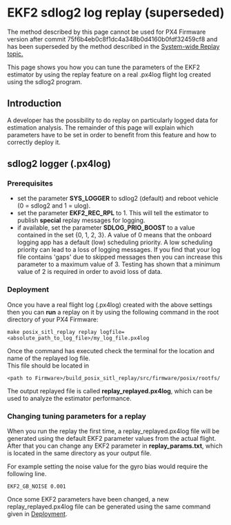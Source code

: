 # EKF2 sdlog2 log replay \(superseded\)

The method described by this page cannot be used for PX4 Firmware version after commit 75f6b4eb0c8f1dc4a348b0d4160b0fdf32459cf8 and has been superseded by the method described in the [System-wide Replay topic.](https://dev.px4.io/advanced-replay.html#ekf2-replay "System-wide replay topic.") 

This page shows you how you can tune the parameters of the EKF2 estimator by using the replay feature on a real .px4log flight log created using the sdlog2 program.

## Introduction

A developer has the possibility to do replay on particularly logged data for estimation analysis. The remainder of this page will explain which parameters have to be set in order to benefit from this feature and how to correctly deploy it.

## sdlog2 logger \(.px4log\)

### Prerequisites

* set the parameter **SYS\_LOGGER** to sdlog2 \(default\) and reboot vehicle \(0 = sdlog2 and 1 = ulog\).
* set the parameter **EKF2\_REC\_RPL** to 1. This will tell the estimator to publish **special** replay messages for logging. 
* if available, set the parameter **SDLOG\_PRIO\_BOOST** to a value contained in the set {0, 1, 2, 3}. A value of 0 means that the onboard logging app has a default \(low\) scheduling priority. A low scheduling priority can lead to a loss of logging messages. If you find that your log file contains 'gaps' due to skipped messages then you can increase this parameter to a maximum value of 3. Testing has shown that a minimum value of 2 is required in order to avoid loss of data.

### Deployment

Once you have a real flight log \(.px4log\) created with the above settings then you can **run** a replay on it by using the following command in the root directory of your PX4 Firmware:

```
make posix_sitl_replay replay logfile=<absolute_path_to_log_file>/my_log_file.px4log
```

Once the command has executed check the terminal for the location and name of the replayed log file.   
This file should be located in

```
<path to Firmware>/build_posix_sitl_replay/src/firmware/posix/rootfs/
```

The output replayed file is called **replay\_replayed.px4log**, which can be used to analyze the estimator performance.

### Changing tuning parameters for a replay

When you run the replay the first time, a replay\_replayed.px4log file will be generated using the default EKF2 parameter values from the actual flight.   
After that you can change any EKF2 parameter in **replay\_params.txt**, which is located in the same directory as your output file.

For example setting the noise value for the gyro bias would require the following line.

```
EKF2_GB_NOISE 0.001
```

Once some EKF2 parameters have been changed, a new replay\_replayed.px4log file can be generated using the same command given in [Deployment](deployment).

